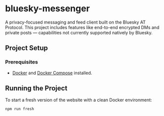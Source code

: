 # bluesky-messenger

A privacy-focused messaging and feed client built on the Bluesky AT Protocol. This project includes features like end-to-end encrypted DMs and private posts — capabilities not currently supported natively by Bluesky.


## Project Setup

### Prerequisites

- [Docker](https://www.docker.com/) and [Docker Compose](https://docs.docker.com/compose/) installed.


## Running the Project

To start a fresh version of the website with a clean Docker environment:

```bash
npm run fresh
